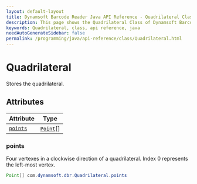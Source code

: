 ```yaml
---
layout: default-layout
title: Dynamsoft Barcode Reader Java API Reference - Quadrilateral Class
description: This page shows the Quadrilateral Class of Dynamsoft Barcode Reader for Java SDK API Reference.
keywords: Quadrilateral, class, api reference, java
needAutoGenerateSidebar: false
permalink: /programming/java/api-reference/class/Quadrilateral.html
---
```



# Quadrilateral
Stores the quadrilateral. 
  

## Attributes
  
| Attribute | Type |
|---------- | ---- |
| [`points`](#points) | [`Point`](Point.md)[] |


### points
Four vertexes in a clockwise direction of a quadrilateral. Index 0 represents the left-most vertex. 
```java
Point[] com.dynamsoft.dbr.Quadrilateral.points
```



